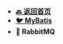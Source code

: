 <!-- 侧边栏 _sidebar.md -->

+ [**:back: 返回首页**](/basic/index.md)
+ [**:bird: MyBatis**](/basic/backend/middleware/mybatis.md)
+ **:rabbit: RabbitMQ**